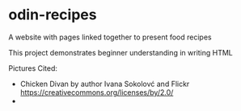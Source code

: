 # odin-recipes

A website with pages linked together to present food recipes

This project demonstrates beginner understanding in writing HTML

Pictures Cited:
 - Chicken Divan by author Ivana Sokolovć and Flickr
   https://creativecommons.org/licenses/by/2.0/
 - 